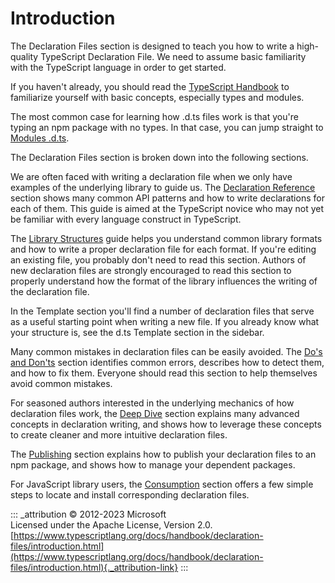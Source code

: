 # Introduction

The Declaration Files section is designed to teach you how to write a
high-quality TypeScript Declaration File. We need to assume basic
familiarity with the TypeScript language in order to get started.

If you haven't already, you should read the [TypeScript
Handbook](../basic-types) to familiarize yourself with basic concepts,
especially types and modules.

The most common case for learning how .d.ts files work is that you're
typing an npm package with no types. In that case, you can jump straight
to [Modules .d.ts](templates/module-d-ts).

The Declaration Files section is broken down into the following
sections.

We are often faced with writing a declaration file when we only have
examples of the underlying library to guide us. The [Declaration
Reference](by-example) section shows many common API patterns and how to
write declarations for each of them. This guide is aimed at the
TypeScript novice who may not yet be familiar with every language
construct in TypeScript.

The [Library Structures](library-structures) guide helps you understand
common library formats and how to write a proper declaration file for
each format. If you're editing an existing file, you probably don't need
to read this section. Authors of new declaration files are strongly
encouraged to read this section to properly understand how the format of
the library influences the writing of the declaration file.

In the Template section you'll find a number of declaration files that
serve as a useful starting point when writing a new file. If you already
know what your structure is, see the d.ts Template section in the
sidebar.

Many common mistakes in declaration files can be easily avoided. The
[Do's and Don'ts](do-s-and-don-ts) section identifies common errors,
describes how to detect them, and how to fix them. Everyone should read
this section to help themselves avoid common mistakes.

For seasoned authors interested in the underlying mechanics of how
declaration files work, the [Deep Dive](deep-dive) section explains many
advanced concepts in declaration writing, and shows how to leverage
these concepts to create cleaner and more intuitive declaration files.

The [Publishing](publishing) section explains how to publish your
declaration files to an npm package, and shows how to manage your
dependent packages.

For JavaScript library users, the [Consumption](consumption) section
offers a few simple steps to locate and install corresponding
declaration files.

::: _attribution
© 2012-2023 Microsoft\
Licensed under the Apache License, Version 2.0.\
[https://www.typescriptlang.org/docs/handbook/declaration-files/introduction.html](https://www.typescriptlang.org/docs/handbook/declaration-files/introduction.html){._attribution-link}
:::

